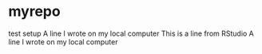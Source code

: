 # myrepo
test setup
A line I wrote on my local computer
This is a line from RStudio
A line I wrote on my local computer
